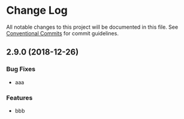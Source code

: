 # Change Log

All notable changes to this project will be documented in this file.
See [Conventional Commits](https://conventionalcommits.org) for commit guidelines.

## 2.9.0 (2018-12-26)

### Bug Fixes

- aaa

### Features

- bbb
